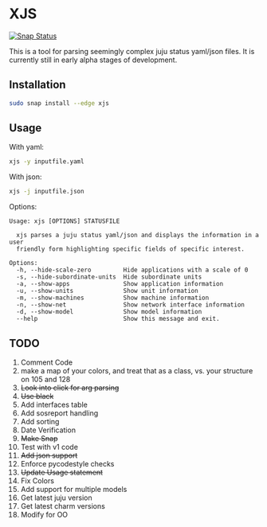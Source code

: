 # XJS

[![Snap Status](https://build.snapcraft.io/badge/nniehoff/xjs.svg)](https://build.snapcraft.io/user/nniehoff/xjs)

This is a tool for parsing seemingly complex juju status yaml/json files.  It
is currently still in early alpha stages of development.

## Installation

```bash
sudo snap install --edge xjs
```

## Usage

With yaml:
```bash
xjs -y inputfile.yaml
```

With json:
```bash
xjs -j inputfile.json
```

Options:
```
Usage: xjs [OPTIONS] STATUSFILE

  xjs parses a juju status yaml/json and displays the information in a user
  friendly form highlighting specific fields of specific interest.

Options:
  -h, --hide-scale-zero         Hide applications with a scale of 0
  -s, --hide-subordinate-units  Hide subordinate units
  -a, --show-apps               Show application information
  -u, --show-units              Show unit information
  -m, --show-machines           Show machine information
  -n, --show-net                Show network interface information
  -d, --show-model              Show model information
  --help                        Show this message and exit.
```

## TODO

1.  Comment Code
1.  make a map of your colors, and treat that as a class, vs. your structure on 105 and 128
1.  ~~Look into click for arg parsing~~
1.  ~~Use black~~
1.  Add interfaces table
1.  Add sosreport handling
1.  Add sorting
1.  Date Verification
1.  ~~Make Snap~~
1.  Test with v1 code
1.  ~~Add json support~~
1.  Enforce pycodestyle checks
1.  ~~Update Usage statement~~
1.  Fix Colors
1.  Add support for multiple models
1.  Get latest juju version
1.  Get latest charm versions
1.  Modify for OO


